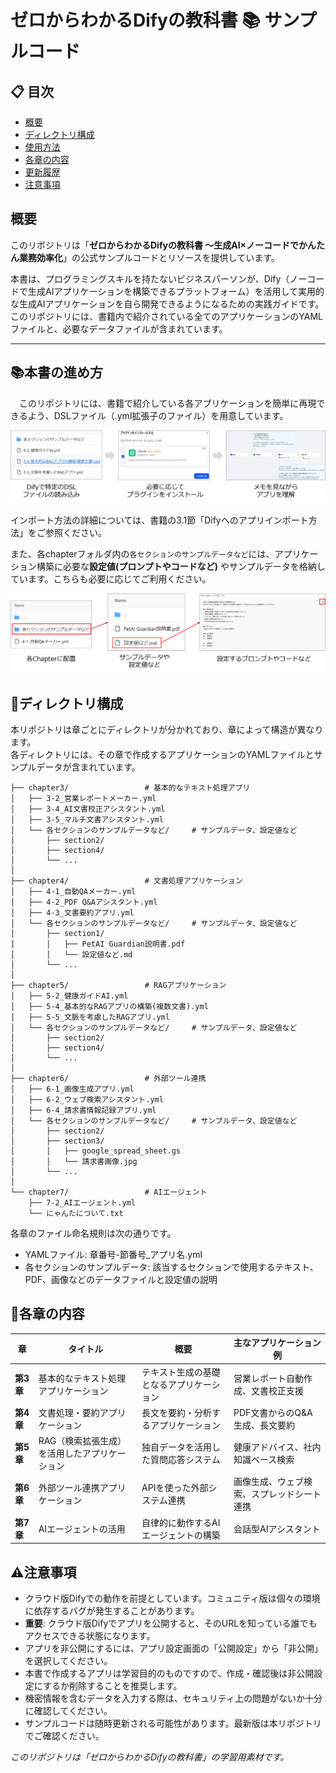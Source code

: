 # ゼロからわかるDifyの教科書 📚 サンプルコード

## 📋 目次
- [概要](#概要)
- [ディレクトリ構成](#📁ディレクトリ構成)
- [使用方法](#🚀使用方法)
- [各章の内容](#📖各章の内容)
- [更新履歴](#📝更新履歴)
- [注意事項](#⚠️注意事項)

## 概要

このリポジトリは「**ゼロからわかるDifyの教科書 ～生成AI×ノーコードでかんたん業務効率化**」の公式サンプルコードとリソースを提供しています。

本書は、プログラミングスキルを持たないビジネスパーソンが、Dify（ノーコードで生成AIアプリケーションを構築できるプラットフォーム）を活用して実用的な生成AIアプリケーションを自ら開発できるようになるための実践ガイドです。このリポジトリには、書籍内で紹介されている全てのアプリケーションのYAMLファイルと、必要なデータファイルが含まれています。

---
## 📚本書の進め方
　このリポジトリには、書籍で紹介している各アプリケーションを簡単に再現できるよう、DSLファイル（.yml拡張子のファイル）を用意しています。

![アプリのインポート](assets/images/DSLファイルの利用.png)

インポート方法の詳細については、書籍の3.1節「Difyへのアプリインポート方法」をご参照ください。



また、各chapterフォルダ内の`各セクションのサンプルデータなど`には、アプリケーション構築に必要な**設定値(プロンプトやコードなど)** やサンプルデータを格納しています。こちらも必要に応じてご利用ください。

![設定値の画面](assets/images/設定値の画面.png)


## 📁ディレクトリ構成

本リポジトリは章ごとにディレクトリが分かれており、章によって構造が異なります。  
各ディレクトリには、その章で作成するアプリケーションのYAMLファイルとサンプルデータが含まれています。

```
├── chapter3/                 # 基本的なテキスト処理アプリ
│   ├── 3-2_営業レポートメーカー.yml
│   ├── 3-4_AI文書校正アシスタント.yml
│   ├── 3-5_マルチ文書アシスタント.yml
│   └── 各セクションのサンプルデータなど/     # サンプルデータ、設定値など
│       ├── section2/
│       ├── section4/
│       └── ...
│
├── chapter4/                 # 文書処理アプリケーション
│   ├── 4-1_自動QAメーカー.yml
│   ├── 4-2_PDF Q&Aアシスタント.yml
│   ├── 4-3_文書要約アプリ.yml
│   └── 各セクションのサンプルデータなど/     # サンプルデータ、設定値など
│       ├── section1/
│       │   ├── PetAI Guardian説明書.pdf
│       │   └── 設定値など.md
│       └── ...
│
├── chapter5/                 # RAGアプリケーション
│   ├── 5-2_健康ガイドAI.yml
│   ├── 5-4_基本的なRAGアプリの構築(複数文書).yml
│   ├── 5-5_文脈を考慮したRAGアプリ.yml
│   └── 各セクションのサンプルデータなど/     # サンプルデータ、設定値など
│       ├── section2/
│       ├── section4/
│       └── ...
│
├── chapter6/                 # 外部ツール連携
│   ├── 6-1_画像生成アプリ.yml
│   ├── 6-2_ウェブ検索アシスタント.yml
│   ├── 6-4_請求書情報記録アプリ.yml
│   └── 各セクションのサンプルデータなど/     # サンプルデータ、設定値など
│       ├── section2/
│       ├── section3/
│       │   ├── google_spread_sheet.gs
│       │   └── 請求書画像.jpg
│       └── ...
│
└── chapter7/                 # AIエージェント
    ├── 7-2_AIエージェント.yml
    └── にゃんたについて.txt
```

各章のファイル命名規則は次の通りです。
- YAMLファイル: 章番号-節番号_アプリ名.yml
- 各セクションのサンプルデータ: 該当するセクションで使用するテキスト、PDF、画像などのデータファイルと設定値の説明



## 📖各章の内容

| 章 | タイトル | 概要 | 主なアプリケーション例 |
|-----|--------|------|----------------------|
| **第3章** | 基本的なテキスト処理アプリケーション | テキスト生成の基礎となるアプリケーション | 営業レポート自動作成、文書校正支援 |
| **第4章** | 文書処理・要約アプリケーション | 長文を要約・分析するアプリケーション | PDF文書からのQ&A生成、長文要約 |
| **第5章** | RAG（検索拡張生成）を活用したアプリケーション | 独自データを活用した質問応答システム | 健康アドバイス、社内知識ベース検索 |
| **第6章** | 外部ツール連携アプリケーション | APIを使った外部システム連携 | 画像生成、ウェブ検索、スプレッドシート連携 |
| **第7章** | AIエージェントの活用 | 自律的に動作するAIエージェントの構築 | 会話型AIアシスタント |



## ⚠️注意事項

- クラウド版Difyでの動作を前提としています。コミュニティ版は個々の環境に依存するバグが発生することがあります。
- **重要**: クラウド版Difyでアプリを公開すると、そのURLを知っている誰でもアクセスできる状態になります。
- アプリを非公開にするには、アプリ設定画面の「公開設定」から「非公開」を選択してください。
- 本書で作成するアプリは学習目的のものですので、作成・確認後は非公開設定にするか削除することを推奨します。
- 機密情報を含むデータを入力する際は、セキュリティ上の問題がないか十分に確認してください。
- サンプルコードは随時更新される可能性があります。最新版は本リポジトリでご確認ください。



*このリポジトリは「ゼロからわかるDifyの教科書」の学習用素材です。*
